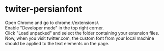 # twiter-persianfont
Open Chrome and go to chrome://extensions/. <br>
Enable "Developer mode" in the top right corner. <br>
Click "Load unpacked" and select the folder containing your extension files. <br>
Now, when you visit twitter.com, the custom font from your local machine should be applied to the text elements on the page. <br>
